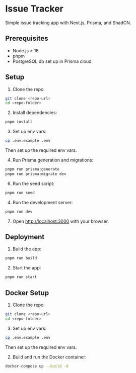 # Issue Tracker

Simple issue tracking app with Next.js, Prisma, and ShadCN.

## Prerequisites

- Node.js ≥ 18
- pnpm
- PostgreSQL db set up in Prisma cloud

## Setup

1. Clone the repo:

```bash
git clone <repo-url>
cd <repo-folder>
```

2. Install dependencies:

```bash
pnpm install
```

3. Set up env vars:

```bash
cp .env.example .env
```

Then set up the required env vars.

4. Run Prisma generation and migrations:

```bash
pnpm run prisma:generate
pnpm run prisma:migrate dev
```

6. Run the seed script:

```bash
pnpm run seed
```

4. Run the development server:

```bash
pnpm run dev
```

7. Open [http://localhost:3000](http://localhost:3000) with your browser.

## Deployment

1. Build the app:

```bash
pnpm run build
```

2. Start the app:

```bash
pnpm run start
```

## Docker Setup

1. Clone the repo:

```bash
git clone <repo-url>
cd <repo-folder>
```

3. Set up env vars:

```bash
cp .env.example .env
```

Then set up the required env vars.

2. Build and run the Docker container:

```bash
docker-compose up --build -d
```
